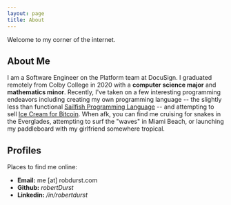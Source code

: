 ```yaml
---
layout: page
title: About
---
```


Welcome to my corner of the internet.

## About Me

I am a Software Engineer on the Platform team at DocuSign. I graduated remotely from Colby College in 2020 with a **computer science major** and **mathematics minor**. Recently, I've taken on a few interesting programming endeavors including creating my own programming language -- the slightly less than functional [Sailfish Programming Language](https://github.com/sailfish-lang/sailfishc) -- and attempting to sell [Ice Cream for Bitcoin](https://www.coindesk.com/bitcoin-lightning-risky-maybe-ice-cream-will-tempt). When afk, you can find me cruising for snakes in the Everglades, attempting to surf the "waves" in Miami Beach, or launching my paddleboard with my girlfriend somewhere tropical.

## Profiles

Places to find me online:

* **Email:** me [at] robdurst.com <br>
* **Github:** *robertDurst* <br>
* **Linkedin:** */in/robertdurst*
